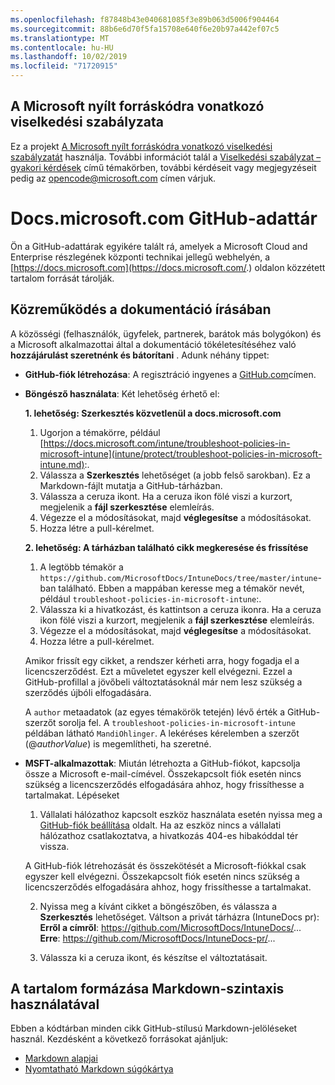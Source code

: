 ```yaml
---
ms.openlocfilehash: f87848b43e040681085f3e89b063d5006f904464
ms.sourcegitcommit: 88b6e6d70f5fa15708e640f6e20b97a442ef07c5
ms.translationtype: MT
ms.contentlocale: hu-HU
ms.lasthandoff: 10/02/2019
ms.locfileid: "71720915"
---
```

## <a name="microsoft-open-source-code-of-conduct"></a>A Microsoft nyílt forráskódra vonatkozó viselkedési szabályzata

Ez a projekt [A Microsoft nyílt forráskódra vonatkozó viselkedési szabályzatát](https://opensource.microsoft.com/codeofconduct/) használja.
További információt talál a [Viselkedési szabályzat – gyakori kérdések](https://opensource.microsoft.com/codeofconduct/faq/) című témakörben, további kérdéseit vagy megjegyzéseit pedig az [opencode@microsoft.com](mailto:opencode@microsoft.com) címen várjuk.

# <a name="docsmicrosoftcom-github-repository"></a>Docs.microsoft.com GitHub-adattár

Ön a GitHub-adattárak egyikére talált rá, amelyek a Microsoft Cloud and Enterprise részlegének központi technikai jellegű webhelyén, a [https://docs.microsoft.com](https://docs.microsoft.com/.) oldalon közzétett tartalom forrását tárolják.

## <a name="contribute-to-your-documentation"></a>Közreműködés a dokumentáció írásában
A közösségi (felhasználók, ügyfelek, partnerek, barátok más bolygókon) és a Microsoft alkalmazottai által a dokumentáció tökéletesítéséhez való **hozzájárulást szeretnénk és bátorítani** . Adunk néhány tippet:

* **GitHub-fiók létrehozása**: A regisztráció ingyenes a [GitHub.com](https://www.github.com)címen.

* **Böngésző használata**: Két lehetőség érhető el: 

    **1. lehetőség: Szerkesztés közvetlenül a docs.microsoft.com**  
    1. Ugorjon a témakörre, például [https://docs.microsoft.com/intune/troubleshoot-policies-in-microsoft-intune](intune/protect/troubleshoot-policies-in-microsoft-intune.md):. 
    2. Válassza a **Szerkesztés** lehetőséget (a jobb felső sarokban). Ez a Markdown-fájlt mutatja a GitHub-tárházban.
    3. Válassza a ceruza ikont. Ha a ceruza ikon fölé viszi a kurzort, megjelenik a **fájl szerkesztése** elemleírás. 
    4. Végezze el a módosításokat, majd **véglegesítse** a módosításokat. 
    5. Hozza létre a pull-kérelmet.
    
    **2. lehetőség: A tárházban található cikk megkeresése és frissítése**  
    1. A legtöbb témakör a `https://github.com/MicrosoftDocs/IntuneDocs/tree/master/intune`-ban található. Ebben a mappában keresse meg a témakör nevét, például `troubleshoot-policies-in-microsoft-intune`:. 
    2. Válassza ki a hivatkozást, és kattintson a ceruza ikonra. Ha a ceruza ikon fölé viszi a kurzort, megjelenik a **fájl szerkesztése** elemleírás. 
    3. Végezze el a módosításokat, majd **véglegesítse** a módosításokat. 
    4. Hozza létre a pull-kérelmet. 

  Amikor frissít egy cikket, a rendszer kérheti arra, hogy fogadja el a licencszerződést. Ezt a műveletet egyszer kell elvégezni. Ezzel a GitHub-profillal a jövőbeli változtatásoknál már nem lesz szükség a szerződés újbóli elfogadására. 
  
  A `author` metaadatok (az egyes témakörök tetején) lévő érték a GitHub-szerzőt sorolja fel. A `troubleshoot-policies-in-microsoft-intune` példában látható `MandiOhlinger`. A lekéréses kérelemben a szerzőt (@*authorValue*) is megemlítheti, ha szeretné.
  
* **MSFT-alkalmazottak**: Miután létrehozta a GitHub-fiókot, kapcsolja össze a Microsoft e-mail-címével. Összekapcsolt fiók esetén nincs szükség a licencszerződés elfogadására ahhoz, hogy frissíthesse a tartalmakat. Lépéseket

  1. Vállalati hálózathoz kapcsolt eszköz használata esetén nyissa meg a [GitHub-fiók beállítása](https://review.docs.microsoft.com/en-us/help/contribute/contribute-get-started-setup-github?branch=master) oldalt. Ha az eszköz nincs a vállalati hálózathoz csatlakoztatva, a hivatkozás 404-es hibakóddal tér vissza.
  
    A GitHub-fiók létrehozását és összekötését a Microsoft-fiókkal csak egyszer kell elvégezni. Összekapcsolt fiók esetén nincs szükség a licencszerződés elfogadására ahhoz, hogy frissíthesse a tartalmakat. 

  2. Nyissa meg a kívánt cikket a böngészőben, és válassza a **Szerkesztés** lehetőséget. Váltson a privát tárházra (IntuneDocs pr):  
    **Erről a címről**: https://github.com/MicrosoftDocs/IntuneDocs/...  
    **Erre**: https://github.com/MicrosoftDocs/IntuneDocs-pr/...
  
  3. Válassza ki a ceruza ikont, és készítse el változtatásait. 

## <a name="use-markdown-to-format-your-topic"></a>A tartalom formázása Markdown-szintaxis használatával
Ebben a kódtárban minden cikk GitHub-stílusú Markdown-jelöléseket használ. Kezdésként a következő forrásokat ajánljuk:

* [Markdown alapjai](https://help.github.com/articles/basic-writing-and-formatting-syntax/)
* [Nyomtatható Markdown súgókártya](https://guides.github.com/pdfs/markdown-cheatsheet-online.pdf)
